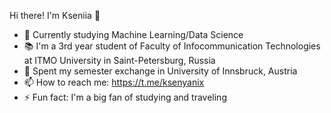 Hi there! I'm Kseniia 👋
- 👀 Currently studying Machine Learning/Data Science
- 📚 I'm a 3rd year student of Faculty of Infocommunication Technologies at ITMO University in Saint-Petersburg, Russia
- 🌱 Spent my semester exchange in University of Innsbruck, Austria
- 📫 How to reach me: https://t.me/ksenyanix
- ⚡ Fun fact: I'm a big fan of studying and traveling

<!--
**ksenyanix/ksenyanix** is a ✨ _special_ ✨ repository because its `README.md` (this file) appears on your GitHub profile.

Here are some ideas to get you started:

-->
